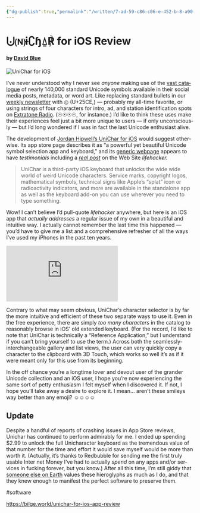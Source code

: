 ```yaml
---
{"dg-publish":true,"permalink":"/written/7-ad-59-c86-c06-e-452-b-8-a90-e2-f66-afc-9-dce/","dgHomeLink":true,"dgPassFrontmatter":false}
---
```


# ⨃🄝ɨ∁ɧ⍙℟ for iOS Review

#### by [David Blue](http://twitter.com/neoyokel)

![UniChar for iOS](https://i.snap.as/xTLb40e.png) 

I’ve nev­er under­stood why I nev­er see *any­one* mak­ing use of the [vast cat­a­logue](https://en.wikipedia.org/wiki/List_of_Unicode_characters) of near­ly 140,000 stan­dard Uni­code sym­bols avail­able in their social media posts, meta­da­ta, or word art. Like replac­ing stan­dard bul­lets in our [week­ly newslet­ter](http://bit.ly/thetonearchive) with ◎ (U+25CE,) — prob­a­bly my all-time favorite, or using strings of four char­ac­ters for intro, ad, and sta­tion iden­ti­fi­ca­tion spots on [Extra­tone Radio](http://anchor.fm/extratone). (☉☉☉☉, for instance.) I’d like to think these uses make their expe­ri­ences feel just a bit more unique to users — if only uncon­scious­ly — but I’d long won­dered if I was in fact the last Uni­code enthu­si­ast alive.

The devel­op­ment of [Jor­dan Hipwell’s UniChar for iOS](https://apple.co/2twLdBA) would sug­gest oth­er­wise. Its app store page describes it as “a pow­er­ful yet beau­ti­ful Uni­code sym­bol selec­tion app and key­board,” and its [gener­ic web­page](https://unichar.app) appears to have *tes­ti­mo­ni­als* includ­ing a *[real post](https://lifehacker.com/this-ios-keyboard-app-will-give-you-all-the-unicode-cha-1822994495)* on the Web Site *life­hack­er.*

> UniChar is a third-par­ty iOS key­board that unlocks the wide wide world of weird Uni­code char­ac­ters. Ser­vice marks, copy­right logos, math­e­mat­i­cal sym­bols, tech­ni­cal signs like Apple’s “splat” icon or radioac­tiv­i­ty indi­ca­tors, and more are avail­able in the stand­alone app as well as the key­board add-on you can use wher­ev­er you need to type some­thing.  

Wow! I can’t believe I’d pull-quote *life­hack­er* any­where, but here is an iOS app that  *actu­al­ly address­es* a reg­u­lar issue of my own in a beau­ti­ful and intu­itive way. I actu­al­ly can­not remem­ber the last time this hap­pened — you’d have to give me a list and a com­pre­hen­sive refresh­er of all the ways I’ve used my iPhones in the past ten years.

<iframe width="auto" height="auto" src="https://www.youtube.com/embed/AS2S9_vBcDs?controls=0" frameborder="0" allow="accelerometer; autoplay; encrypted-media; gyroscope; picture-in-picture" allowfullscreen></iframe>

Con­trary to what may seem obvi­ous, UniChar’s char­ac­ter selec­tor is by far the more intu­itive and effi­cient of these two sep­a­rate ways to use it. Even in the free expe­ri­ence, there are sim­ply  *too many* *char­ac­ters* in the cat­a­log to rea­son­ably browse in iOS’ old extend­ed key­board. (For the record, I’d like to note that UniChar is tech­ni­cal­ly a “Ref­er­ence Appli­ca­tion,” but I under­stand if you can’t bring your­self to use the term.) Across both the seam­less­ly-inter­change­able gallery and list views, the user can very quick­ly copy a char­ac­ter to the clip­board with 3D Touch, which works so well it’s as if it were meant only for this use from its begin­ning.

In the off chance you’re a long­time lover and devout user of the grander Uni­code col­lec­tion and an iOS user, I hope you’re now expe­ri­enc­ing the same sort of pet­ty enthu­si­asm I felt myself when I dis­cov­ered it. If not, I hope you’ll take away a desire to explore it. I mean… aren’t these smi­leys way bet­ter than any emo­ji? ☺☺☺☺

## Update

Despite a hand­ful of reports of crash­ing issues in App Store reviews, Unichar has con­tin­ued to per­form admirably for me. I end­ed up spend­ing $2.99 to unlock the full Unichar­ac­ter key­board as the tremen­dous val­ue of that num­ber for the time and effort it would save myself would be more than worth it. (Actu­al­ly, it’s thanks to Red­bub­ble for send­ing me the first tru­ly usable Inter net Mon­ey I’ve had to actu­al­ly *spend* on any apps and/or ser­vices in fuck­ing for­ev­er, but you know.) After all this time, I’m still gid­dy that [some­one else on Earth](https://jordanhipwell.com/) val­ues these hiero­glyphs as much as I do, and that they knew enough to man­i­fest the per­fect soft­ware to pre­serve them.

#software

https://bilge.world/unichar-for-ios-app-review